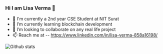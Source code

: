 ### Hi I am Lisa Verma 👋
- 🔭 I'm currently a 2nd year CSE Student at NIT Surat
- 🌱 I’m currently learning blockchain development
- 👯 I’m looking to collaborate on any real life project
- 📫 Reach me at 
-- https://www.linkedin.com/in/lisa-verma-858a16198/


![Github stats](https://github-readme-stats.vercel.app/api?username=vermalisa11)
